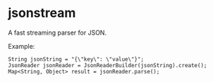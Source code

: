 jsonstream
==========

A fast streaming parser for JSON.

Example:

```
String jsonString = "{\"key\": \"value\"}";
JsonReader jsonReader = JsonReaderBuilder(jsonString).create();
Map<String, Object> result = jsonReader.parse();
```

